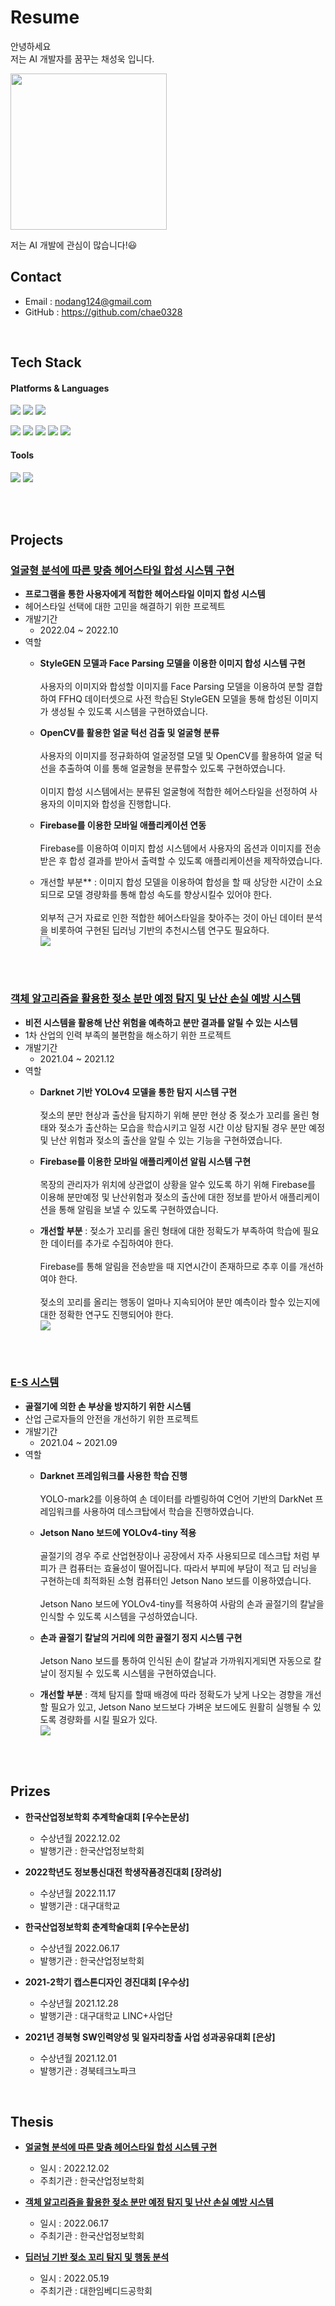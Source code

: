 # Resume

안녕하세요<br/>
저는 AI 개발자를 꿈꾸는 채성욱 입니다.

<img src = "https://user-images.githubusercontent.com/95071769/210631043-1fb14a8b-2bb8-4162-8d86-9da0722e2243.jpg" width="250px">


저는 AI 개발에 관심이 많습니다!:smiley:

## Contact
- Email : nodang124@gmail.com
- GitHub : https://github.com/chae0328

<br/>

## Tech Stack
#### Platforms & Languages


<img src="https://img.shields.io/badge/Docker-2496ED?style=flat&logo=Docker&logoColor=white"/> <img src="https://img.shields.io/badge/Visual%20Studio%20Code-007ACC?style=flat&logo=Visual%20Studio%20Code&logoColor=white"/> <img src="https://img.shields.io/badge/Android%20Studio-3DDC84?style=flat&logo=Android&logoColor=white"/>

<img src="https://img.shields.io/badge/Python-3776AB?style=flat&logo=Python&logoColor=white"/> <img src="https://img.shields.io/badge/C++-00599C?style=flat&logo=Cplusplus&logoColor=white"/> <img src="https://img.shields.io/badge/Java-007396?style=flat"/> <img src="https://img.shields.io/badge/HTML5-E34F26?style=flat&logo=HTML5&logoColor=white"/> <img src="https://img.shields.io/badge/JavaScript-F7DF1E?style=flat&logo=JavaScript&logoColor=black"/>


#### Tools

<img src="https://img.shields.io/badge/Firebase-FFCA28?style=flat&logo=Firebase&logoColor=white"/> <img src="https://img.shields.io/badge/GitHub-181717?style=flat&logo=GitHub&logoColor=white"/>


<br/>
<br/>

## Projects

### [얼굴형 분석에 따른 맞춤 헤어스타일 합성 시스템 구현](https://github.com/chae0328/Custom_HairStyle_Synthesis.git)
* **프로그램을 통한 사용자에게 적합한 헤어스타일 이미지 합성 시스템**
* 헤어스타일 선택에 대한 고민을 해결하기 위한 프로젝트
* 개발기간
  * 2022.04 ~ 2022.10
* 역할
  * **StyleGEN 모델과 Face Parsing 모델을 이용한 이미지 합성 시스템 구현** <br/><br/> 사용자의 이미지와 합성할 이미지를 Face Parsing 모델을 이용하여 분할 결합하여 FFHQ 데이터셋으로 사전 학습된 StyleGEN 모델을 통해 합성된 이미지가 생성될 수 있도록 시스템을 구현하였습니다.

  * **OpenCV를 활용한 얼굴 턱선 검출 및 얼굴형 분류** <br/><br/> 사용자의 이미지를 정규화하여 얼굴정렬 모델 및 OpenCV를 활용하여 얼굴 턱선을 추출하여 이를 통해 얼굴형을 분류할수 있도록 구현하였습니다. <br/><br/> 이미지 합성 시스템에서는 분류된 얼굴형에 적합한 헤어스타일을 선정하여 사용자의 이미지와 합성을 진행합니다.

  * **Firebase를 이용한 모바일 애플리케이션 연동** <br/><br/> Firebase를 이용하여 이미지 합성 시스템에서 사용자의 옵션과 이미지를 전송받은 후 합성 결과를 받아서 출력할 수 있도록 애플리케이션을 제작하였습니다.
    
  * 개선할 부분** : 이미지 합성 모델을 이용하여 합성을 할 때 상당한 시간이 소요되므로 모델 경량화를 통해 합성 속도를 향상시킬수 있어야 한다. <br/><br/> 외부적 근거 자료로 인한 적합한 헤어스타일을 찾아주는 것이 아닌 데이터 분석을 비롯하여 구현된 딥러닝 기반의 추천시스템 연구도 필요하다.<br/>
![](https://user-images.githubusercontent.com/95071769/210629335-710384bf-4121-41fa-9d33-551e821cba13.gif)



<br/>
<br/>


### [객체 알고리즘을 활용한 젖소 분만 예정 탐지 및 난산 손실 예방 시스템](https://github.com/chae0328/YOLOv4_darknet_CowCalvingCare_System.git)
* **비전 시스템을 활용해 난산 위험을 예측하고 분만 결과를 알릴 수 있는 시스템**
* 1차 산업의 인력 부족의 불편함을 해소하기 위한 프로젝트
* 개발기간
  * 2021.04 ~ 2021.12
* 역할
  * **Darknet 기반 YOLOv4 모델을 통한 탐지 시스템 구현** <br/><br/> 젖소의 분만 현상과 출산을 탐지하기 위해 분만 현상 중 젖소가 꼬리를 올린 형태와 젖소가 출산하는 모습을 학습시키고 일정 시간 이상 탐지될 경우 분만 예정 및 난산 위험과 젖소의 출산을 알릴 수 있는 기능을 구현하였습니다.

  * **Firebase를 이용한 모바일 애플리케이션 알림 시스템 구현** <br/><br/> 목장의 관리자가 위치에 상관없이 상황을 알수 있도록 하기 위해 Firebase를 이용해 분만예정 및 난산위험과 젖소의 출산에 대한 정보를 받아서 애플리케이션을 통해 알림을 보낼 수 있도록 구현하였습니다.

  * **개선할 부분** : 젖소가 꼬리를 올린 형태에 대한 정확도가 부족하여 학습에 필요한 데이터를 추가로 수집하여야 한다. <br/><br/> Firebase를 통해 알림을 전송받을 때 지연시간이 존재하므로 추후 이를 개선하여야 한다. <br/><br/> 젖소의 꼬리를 올리는 행동이 얼마나 지속되어야 분만 예측이라 할수 있는지에 대한 정확한 연구도 진행되어야 한다.<br/>
![](https://user-images.githubusercontent.com/95071769/210629375-2fa72cb6-76ec-4330-8e3d-8409f0ed7133.gif)



<br/>
<br/>

### [E-S 시스템](https://github.com/chae0328/YOLOv4_darknet_ES_System.git)
* **골절기에 의한 손 부상을 방지하기 위한 시스템**
* 산업 근로자들의 안전을 개선하기 위한 프로젝트
* 개발기간
  * 2021.04 ~ 2021.09
* 역할
  * **Darknet 프레임워크를 사용한 학습 진행** <br/><br/> YOLO-mark2를 이용하여 손 데이터를 라벨링하여 C언어 기반의 DarkNet 프레임워크를 사용하여 데스크탑에서 학습을 진행하였습니다.

  * **Jetson Nano 보드에 YOLOv4-tiny 적용** <br/><br/> 골절기의 경우 주로 산업현장이나 공장에서 자주 사용되므로 데스크탑 처럼 부피가 큰 컴퓨터는 효율성이 떨어집니다. 따라서 부피에 부담이 적고 딥 러닝을 구현하는데 최적화된 소형 컴퓨터인 Jetson Nano 보드를 이용하였습니다. <br/><br/> Jetson Nano 보드에 YOLOv4-tiny를 적용하여 사람의 손과 골절기의 칼날을 인식할 수 있도록 시스템을 구성하였습니다.

  * **손과 골절기 칼날의 거리에 의한 골절기 정지 시스템 구현** <br/><br/> Jetson Nano 보드를 통하여 인식된 손이 칼날과 가까워지게되면 자동으로 칼날이 정지될 수 있도록 시스템을 구현하였습니다.

  * **개선할 부분** : 객체 탐지를 할때 배경에 따라 정확도가 낮게 나오는 경향을 개선할 필요가 있고, Jetson Nano 보드보다 가벼운 보드에도 원활히 실행될 수 있도록 경량화를 시킬 필요가 있다.<br/>
![](https://user-images.githubusercontent.com/95071769/210629246-be9a924a-355a-45cf-bc2a-b4cd93841aac.gif)


<br/>
<br/>

## Prizes

* **한국산업정보학회 추계학술대회 [우수논문상]**
  * 수상년월 2022.12.02
  * 발행기관 : 한국산업정보학회

* **2022학년도 정보통신대전 학생작품경진대회 [장려상]**
  * 수상년월 2022.11.17
  * 발행기관 : 대구대학교

* **한국산업정보학회 춘계학술대회 [우수논문상]**
  * 수상년월 2022.06.17
  * 발행기관 : 한국산업정보학회

* **2021-2학기 캡스톤디자인 경진대회 [우수상]**
  * 수상년월 2021.12.28
  * 발행기관 : 대구대학교 LINC+사업단

* **2021년 경북형 SW인력양성 및 일자리창출 사업 성과공유대회 [은상]**
  * 수상년월 2021.12.01
  * 발행기관 : 경북테크노파크
<br/>

## Thesis

* **[얼굴형 분석에 따른 맞춤 헤어스타일 합성 시스템 구현](https://drive.google.com/file/d/1JaSaX93qrTxa_MoR6r2zn5xS8wiJwW8T/view?usp=sharing)**
  * 일시 : 2022.12.02
  * 주최기관 : 한국산업정보학회

* **[객체 알고리즘을 활용한 젖소 분만 예정 탐지 및 난산 손실 예방 시스템](https://drive.google.com/file/d/16_rhO98BP18dDVhe6u2B2O9AGF2B-R-C/view?usp=sharing)**
  * 일시 : 2022.06.17
  * 주최기관 : 한국산업정보학회

* **[딥러닝 기반 젖소 꼬리 탐지 및 행동 분석](https://drive.google.com/file/d/1W_hA4Z9-mH4tZeSnDyQEr8B5-8OY1dSi/view?usp=sharing)**
  * 일시 : 2022.05.19
  * 주최기관 : 대한임베디드공학회
